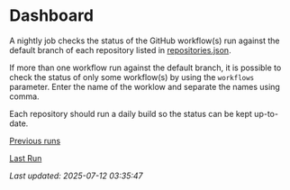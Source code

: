 # Dashboard

A nightly job checks the status of the GitHub workflow(s) run against
the default branch of each repository listed in [repositories.json](repositories.json).

If more than one workflow run against the default branch, it is possible
to check the status of only some workflow(s) by using the ``workflows`` parameter.
Enter the name of the worklow and separate the names using comma.

Each repository should run a daily build so the status can be kept up-to-date.

[Previous runs](./logs/previous.md)

[Last Run](./logs/latest.md)


*Last updated: 2025-07-12 03:35:47*